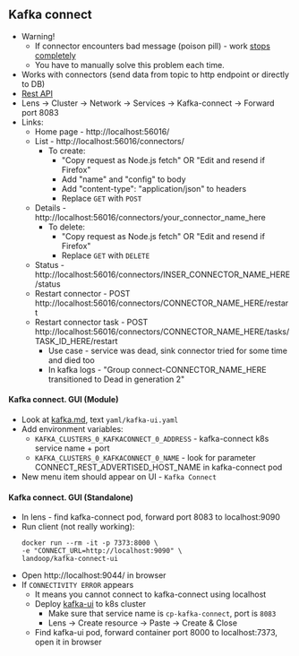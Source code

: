 ## Kafka connect
* Warning!
    * If connector encounters bad message (poison pill) - work [stops completely](https://stackoverflow.com/questions/65726121/kafka-connect-source-for-jdbc-poison-pill-bad-message-error-handling-issues)
    * You have to manually solve this problem each time.
* Works with connectors (send data from topic to http endpoint or directly to DB)
* [Rest API](https://docs.confluent.io/platform/current/connect/references/restapi.html)
* Lens -> Cluster -> Network -> Services -> Kafka-connect -> Forward port 8083
* Links:
    * Home page - http://localhost:56016/
    * List - http://localhost:56016/connectors/
        * To create:
            * "Copy request as Node.js fetch" OR "Edit and resend if Firefox"
            * Add "name" and "config" to body
            * Add "content-type": "application/json" to headers
            * Replace `GET` with `POST` 
    * Details - http://localhost:56016/connectors/your_connector_name_here
        * To delete:
            * "Copy request as Node.js fetch" OR "Edit and resend if Firefox"
            * Replace `GET` with `DELETE`
    * Status - http://localhost:56016/connectors/INSER_CONNECTOR_NAME_HERE/status
    * Restart connector - POST http://localhost:56016/connectors/CONNECTOR_NAME_HERE/restart
    * Restart connector task - POST http://localhost:56016/connectors/CONNECTOR_NAME_HERE/tasks/TASK_ID_HERE/restart
        * Use case - service was dead, sink connector tried for some time and died too
        * In kafka logs - "Group connect-CONNECTOR_NAME_HERE transitioned to Dead in generation 2"

#### Kafka connect. GUI (Module)
* Look at [kafka.md](kafka-ecosystem.md), text `yaml/kafka-ui.yaml`
* Add environment variables:
    * `KAFKA_CLUSTERS_0_KAFKACONNECT_0_ADDRESS` - kafka-connect k8s service name + port
    * `KAFKA_CLUSTERS_0_KAFKACONNECT_0_NAME` - look for parameter CONNECT_REST_ADVERTISED_HOST_NAME in kafka-connect pod
* New menu item should appear on UI - `Kafka Connect`

#### Kafka connect. GUI (Standalone)
* In lens - find kafka-connect pod, forward port 8083 to localhost:9090
* Run client (not really working):
    ```
    docker run --rm -it -p 7373:8000 \
    -e "CONNECT_URL=http://localhost:9090" \
    landoop/kafka-connect-ui
    ```
* Open http://localhost:9044/ in browser
* If `CONNECTIVITY ERROR` appears
    * It means you cannot connect to kafka-connect using localhost
    * Deploy [kafka-ui](yaml/kafka-connect.yaml) to k8s cluster
        * Make sure that service name is `cp-kafka-connect`, port is `8083`
        * Lens -> Create resource -> Paste -> Create & Close
    * Find kafka-ui pod, forward container port 8000 to localhost:7373, open it in browser
